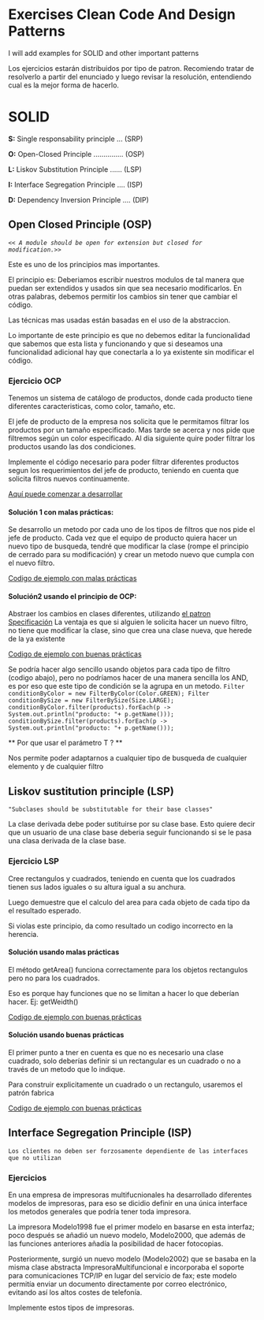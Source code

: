 # Exercises Clean Code And Design Patterns
I will add examples for SOLID  and other important patterns

Los ejercicios estarán distribuidos por tipo de patron. Recomiendo tratar de resolverlo a partir del enunciado y luego 
revisar la resolución, entendiendo cual es la mejor forma de hacerlo.
 
# SOLID
**S:** Single responsability principle ... (SRP)

**O:** Open-Closed Principle ............... (OSP)  
 
**L:** Liskov Substitution Principle ...... (LSP)

**I:** Interface Segregation Principle .... (ISP)

**D:** Dependency Inversion Principle .... (DIP)

## Open Closed Principle (OSP)
_`<< A module should be open for extension but closed for modification.>>`_

Este es uno de los principios mas importantes.

El principio es: Deberiamos escribir nuestros modulos de tal manera que puedan ser extendidos y usados sin que sea necesario modificarlos. En otras palabras, debemos permitir los cambios sin tener que cambiar el código.

Las técnicas mas usadas están basadas en  el uso de la abstraccion.

Lo importante de este principio es que no debemos editar la funcionalidad que sabemos que esta lista y funcionando y que si deseamos una funcionalidad adicional hay que conectarla a lo ya existente sin modificar el código.

### Ejercicio OCP 
Tenemos un sistema de catálogo de productos, donde cada producto tiene diferentes caracteristicas, como color,
 tamaño, etc. 
 
 El jefe de producto de la empresa nos solicita que le permitamos filtrar los productos por un tamaño especificado.
 Mas tarde se acerca y nos pide que filtremos según un color especificado.
 Al dia siguiente quire poder filtrar los productos usando las dos condiciones.
 
 Implemente el código necesario para poder filtrar diferentes productos segun los requerimientos del jefe de producto, 
 teniendo en cuenta que solicita filtros nuevos continuamente.

[Aquí puede comenzar a desarrollar](https://github.com/yaninagm/ExercisesCleanCodeAndDesignPatterns/blob/master/src/main/java/com/example/demo/openClosedPrinciple/ownResolution)


#### Solución 1 con malas prácticas:

Se desarrollo un metodo por cada uno de los tipos de filtros que nos pide el jefe de producto.
Cada vez que el equipo de producto quiera hacer un nuevo tipo de busqueda, tendré que modificar la clase (rompe el principio de cerrado para su modificación) y crear un metodo nuevo que cumpla con el nuevo filtro.


[Codigo de ejemplo con malas prácticas](https://github.com/yaninagm/ExercisesCleanCodeAndDesignPatterns/blob/master/src/main/java/com/example/demo/openClosedPrinciple/wrongPractice)

#### Solución2 usando el principio de OCP:

Abstraer los cambios en clases diferentes, utilizando [ el patron Specificación](https://en.wikipedia.org/wiki/Specification_pattern)
La ventaja es que si alguien le solicita hacer un nuevo filtro, no tiene que modificar la clase, sino que crea una clase nueva, que herede de la ya existente

[Codigo de ejemplo con buenas prácticas](https://github.com/yaninagm/ExercisesCleanCodeAndDesignPatterns/blob/master/src/main/java/com/example/demo/openClosedPrinciple/goodPractice)

Se podría hacer algo sencillo usando objetos para cada tipo de filtro (codigo abajo), pero no podríamos hacer de una manera sencilla los AND, es por eso que este tipo de condición se la agrupa en un metodo.
`Filter conditionByColor = new FilterByColor(Color.GREEN);
 		Filter conditionBySize = new FilterBySize(Size.LARGE);
 		conditionByColor.filter(products).forEach(p -> System.out.println("producto: "+ p.getName()));
 		conditionBySize.filter(products).forEach(p -> System.out.println("producto: "+ p.getName()));`
 		
 ** Por que usar el parámetro T ? **
 
 Nos permite poder adaptarnos a cualquier tipo de busqueda de cualquier elemento y de cualquier filtro
 
 ## Liskov sustitution principle (LSP)
 
`"Subclases should be substitutable for their base classes"`
 
 La clase derivada debe poder sutituirse por su clase base. Esto quiere decir que un usuario de una clase base deberia 
 seguir funcionando si se le pasa una clasa derivada de la clase base.
 
 
 ### Ejercicio LSP
 
 Cree rectangulos y cuadrados, teniendo en cuenta que los cuadrados tienen sus lados iguales o su altura igual a su anchura.
 
 Luego demuestre que el calculo del area para cada objeto de cada tipo da el resultado esperado.
 
 Si violas este principio, da como resultado un codigo incorrecto en la herencia.
 
 #### Solución usando malas prácticas
 
El método getArea() funciona correctamente para los objetos rectangulos pero no para los cuadrados.

Eso es porque hay funciones que no se limitan a hacer lo que deberían hacer. Ej: getWeidth()  

[Codigo de ejemplo con buenas prácticas](https://github.com/yaninagm/ExercisesCleanCodeAndDesignPatterns/blob/master/src/main/java/com/example/demo/LiskovSustitutionPrinciple/goodPractice)
 

 #### Solución usando buenas prácticas
 
El primer punto a tner en cuenta es que no es necesario una clase cuadrado, solo deberías definir 
si un rectangular es un cuadrado  o no a través de un metodo que lo indique.

Para construir explicitamente un cuadrado o un rectangulo, usaremos el patrón fabrica

[Codigo de ejemplo con buenas prácticas](https://github.com/yaninagm/ExercisesCleanCodeAndDesignPatterns/blob/master/src/main/java/com/example/demo/LiskovSustitutionPrinciple/goodPractice)


## Interface Segregation  Principle (ISP)

`Los clientes no deben ser forzosamente dependiente de las interfaces que no utilizan`


### Ejercicios
En una empresa de impresoras multifucnionales ha desarrollado diferentes modelos de impresoras,
 para eso se dicidio definir en una única interface los metodos generales que podría tener toda impresora.

 La impresora Modelo1998 fue el primer modelo en basarse en esta interfaz; poco después se añadió un nuevo modelo, Modelo2000,
  que además de las funciones anteriores añadía la posibilidad de hacer fotocopias.

Posteriormente, surgió un nuevo modelo (Modelo2002) que se basaba en la misma clase abstracta ImpresoraMultifuncional e
 incorporaba el soporte para comunicaciones TCP/IP en lugar del servicio de fax;
  este modelo permitía enviar un documento directamente por correo electrónico, evitando así los altos costes de telefonía. 

Implemente estos tipos de impresoras.

